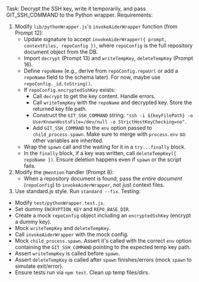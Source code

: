 Task: Decrypt the SSH key, write it temporarily, and pass GIT_SSH_COMMAND to the Python wrapper.
Requirements:
1.  Modify `lib/pythonWrapper.js`'s `invokeAiderWrapper` function (from Prompt 12):
    -   Update signature to accept `invokeAiderWrapper({ prompt, contextFiles, repoConfig })`, where `repoConfig` is the full repository document object from the DB.
    -   Import `decrypt` (Prompt 13) and `writeTempKey`, `deleteTempKey` (Prompt 16).
    -   Define `repoName` (e.g., derive from `repoConfig.repoUrl` or add a `repoName` field to the schema later). For now, maybe use `repoConfig._id.toString()`.
    -   If `repoConfig.encryptedSshKey` exists:
        -   Call `decrypt` to get the key content. Handle errors.
        -   Call `writeTempKey` with the `repoName` and decrypted key. Store the returned key file path.
        -   Construct the `GIT_SSH_COMMAND` string: `"ssh -i ${keyFilePath} -o UserKnownHostsFile=/dev/null -o StrictHostKeyChecking=no"`.
        -   Add `GIT_SSH_COMMAND` to the `env` option passed to `child_process.spawn`. Make sure to merge with `process.env` so other variables are inherited.
    -   Wrap the `spawn` call and the waiting for it in a `try...finally` block.
    -   In the `finally` block, if a key was written, call `deleteTempKey({ repoName })`. Ensure deletion happens even if `spawn` or the script fails.
2.  Modify the `@mention` handler (Prompt 8):
    -   When a repository document is found, pass the *entire document* (`repoConfig`) to `invokeAiderWrapper`, not just context files.
3.  Use standard.js style. Run `standard --fix`.
Testing:
-   Modify `test/pythonWrapper.test.js`.
-   Set dummy `ENCRYPTION_KEY` and `REPO_BASE_DIR`.
-   Create a mock `repoConfig` object including an `encryptedSshKey` (encrypt a dummy key).
-   Mock `writeTempKey` and `deleteTempKey`.
-   Call `invokeAiderWrapper` with the mock config.
-   Mock `child_process.spawn`. Assert it's called with the correct `env` option containing the `GIT_SSH_COMMAND` pointing to the expected temp key path.
-   Assert `writeTempKey` is called before `spawn`.
-   Assert `deleteTempKey` is called after `spawn` finishes/errors (mock `spawn` to simulate exit/error).
-   Ensure tests run via `npm test`. Clean up temp files/dirs. 